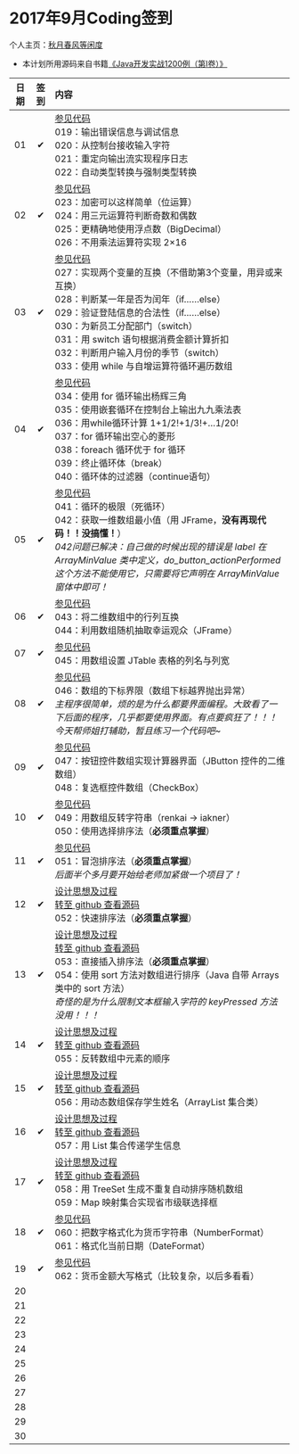 # 2017年9月Coding签到

个人主页：<a href="http://renkaigis.com/" target="_blank">秋月春风等闲度</a>

- 本计划所用源码来自书籍<a href="https://book.douban.com/subject/5417003/" target="_blank">《Java开发实战1200例（第Ⅰ卷）》</a>

| 日期 | 签到 | 内容 |
| :---: | :---: | :--- |
| 01 | ✔ | <a href="https://github.com/renkaigis/KeepCoding/tree/master/2017/09/01" target="_blank">参见代码</a><br>019：输出错误信息与调试信息<br>020：从控制台接收输入字符<br>021：重定向输出流实现程序日志<br>022：自动类型转换与强制类型转换 |
| 02 | ✔ | <a href="https://github.com/renkaigis/KeepCoding/tree/master/2017/09/02" target="_blank">参见代码</a><br>023：加密可以这样简单（位运算）<br>024：用三元运算符判断奇数和偶数<br>025：更精确地使用浮点数（BigDecimal）<br>026：不用乘法运算符实现 2×16 |
| 03 | ✔ | <a href="https://github.com/renkaigis/KeepCoding/tree/master/2017/09/03" target="_blank">参见代码</a><br>027：实现两个变量的互换（不借助第3个变量，用异或来互换）<br>028：判断某一年是否为闰年（if……else）<br>029：验证登陆信息的合法性（if……else）<br>030：为新员工分配部门（switch）<br>031：用 switch 语句根据消费金额计算折扣<br>032：判断用户输入月份的季节（switch）<br>033：使用 while 与自增运算符循环遍历数组 |
| 04 | ✔ | <a href="https://github.com/renkaigis/KeepCoding/tree/master/2017/09/04" target="_blank">参见代码</a><br>034：使用 for 循环输出杨辉三角<br>035：使用嵌套循环在控制台上输出九九乘法表<br>036：用while循环计算 1+1/2!+1/3!+…1/20!<br>037：for 循环输出空心的菱形<br>038：foreach 循环优于 for 循环<br>039：终止循环体（break）<br>040：循环体的过滤器（continue语句） |
| 05 | ✔ | <a href="https://github.com/renkaigis/KeepCoding/tree/master/2017/09/05" target="_blank">参见代码</a><br>041：循环的极限（死循环）<br>042：获取一维数组最小值（用 JFrame，**没有再现代码！！没搞懂！**）<br>*042问题已解决：自己做的时候出现的错误是 label 在 ArrayMinValue 类中定义，do_button_actionPerformed 这个方法不能使用它，只需要将它声明在 ArrayMinValue 窗体中即可！* |
| 06 | ✔ | <a href="https://github.com/renkaigis/KeepCoding/tree/master/2017/09/06" target="_blank">参见代码</a><br>043：将二维数组中的行列互换<br>044：利用数组随机抽取幸运观众（JFrame） |
| 07 | ✔ | <a href="https://github.com/renkaigis/KeepCoding/tree/master/2017/09/07" target="_blank">参见代码</a><br>045：用数组设置 JTable 表格的列名与列宽 |
| 08 | ✔ | <a href="https://github.com/renkaigis/KeepCoding/tree/master/2017/09/08" target="_blank">参见代码</a><br>046：数组的下标界限（数组下标越界抛出异常）<br> *主程序很简单，烦的是为什么都要界面编程。大致看了一下后面的程序，几乎都要使用界面。有点要疯狂了！！！*<br>*今天帮师姐打辅助，暂且练习一个代码吧~* |
| 09 | ✔ | <a href="https://github.com/renkaigis/KeepCoding/tree/master/2017/09/09" target="_blank">参见代码</a><br>047：按钮控件数组实现计算器界面（JButton 控件的二维数组）<br>048：复选框控件数组（CheckBox） |
| 10 | ✔ | <a href="https://github.com/renkaigis/KeepCoding/tree/master/2017/09/10" target="_blank">参见代码</a><br>049：用数组反转字符串（renkai → iakner）<br>050：使用选择排序法（**必须重点掌握**） |
| 11 | ✔ | <a href="https://github.com/renkaigis/KeepCoding/tree/master/2017/09/11" target="_blank">参见代码</a><br>051：冒泡排序法（**必须重点掌握**）<br>*后面半个多月要开始给老师加紧做一个项目了！* |
| 12 | ✔ | <a href="http://blog.renkaigis.com/KeepCoding/2017/09/12" target="_blank">设计思想及过程</a><br><a href="https://github.com/renkaigis/KeepCoding/tree/master/2017/09/12" target="_blank">转至 github 查看源码</a><br>052：快速排序法（**必须重点掌握**） |
| 13 | ✔ | <a href="http://blog.renkaigis.com/KeepCoding/2017/09/13" target="_blank">设计思想及过程</a><br><a href="https://github.com/renkaigis/KeepCoding/tree/master/2017/09/13" target="_blank">转至 github 查看源码</a><br>053：直接插入排序法（**必须重点掌握**）<br>054：使用 sort 方法对数组进行排序（Java 自带 Arrays 类中的 sort 方法）<br>*奇怪的是为什么限制文本框输入字符的 keyPressed 方法没用！！！* |
| 14 | ✔ | <a href="http://blog.renkaigis.com/KeepCoding/2017/09/14" target="_blank">设计思想及过程</a><br><a href="https://github.com/renkaigis/KeepCoding/tree/master/2017/09/14" target="_blank">转至 github 查看源码</a><br>055：反转数组中元素的顺序 |
| 15 | ✔ | <a href="http://blog.renkaigis.com/KeepCoding/2017/09/15" target="_blank">设计思想及过程</a><br><a href="https://github.com/renkaigis/KeepCoding/tree/master/2017/09/15" target="_blank">转至 github 查看源码</a><br>056：用动态数组保存学生姓名（ArrayList 集合类） |
| 16 | ✔ | <a href="http://blog.renkaigis.com/KeepCoding/2017/09/16" target="_blank">设计思想及过程</a><br><a href="https://github.com/renkaigis/KeepCoding/tree/master/2017/09/16" target="_blank">转至 github 查看源码</a><br>057：用 List 集合传递学生信息 |
| 17 | ✔ | <a href="http://blog.renkaigis.com/KeepCoding/2017/09/17" target="_blank">设计思想及过程</a><br><a href="https://github.com/renkaigis/KeepCoding/tree/master/2017/09/17" target="_blank">转至 github 查看源码</a><br>058：用 TreeSet 生成不重复自动排序随机数组<br>059：Map 映射集合实现省市级联选择框|
| 18 | ✔ | <a href="https://github.com/renkaigis/KeepCoding/tree/master/2017/09/18" target="_blank">参见代码</a><br>060：把数字格式化为货币字符串（NumberFormat）<br>061：格式化当前日期（DateFormat） |
| 19 | ✔ | <a href="https://github.com/renkaigis/KeepCoding/tree/master/2017/09/19" target="_blank">参见代码</a><br>062：货币金额大写格式（比较复杂，以后多看看） |
| 20 |  | <a href="https://github.com/renkaigis/KeepCoding/tree/master/2017/09/20" target="_blank"></a><br> |
| 21 |  | <a href="https://github.com/renkaigis/KeepCoding/tree/master/2017/09/21" target="_blank"></a><br> |
| 22 |  | <a href="https://github.com/renkaigis/KeepCoding/tree/master/2017/09/22" target="_blank"></a><br> |
| 23 |  | <a href="https://github.com/renkaigis/KeepCoding/tree/master/2017/09/23" target="_blank"></a><br> |
| 24 |  | <a href="https://github.com/renkaigis/KeepCoding/tree/master/2017/09/24" target="_blank"></a><br> |
| 25 |  | <a href="https://github.com/renkaigis/KeepCoding/tree/master/2017/09/25" target="_blank"></a><br> |
| 26 |  | <a href="https://github.com/renkaigis/KeepCoding/tree/master/2017/09/26" target="_blank"></a><br> |
| 27 |  | <a href="https://github.com/renkaigis/KeepCoding/tree/master/2017/09/27" target="_blank"></a><br> |
| 28 |  | <a href="https://github.com/renkaigis/KeepCoding/tree/master/2017/09/28" target="_blank"></a><br> |
| 29 |  | <a href="https://github.com/renkaigis/KeepCoding/tree/master/2017/09/29" target="_blank"></a><br> |
| 30 |  | <a href="https://github.com/renkaigis/KeepCoding/tree/master/2017/09/30" target="_blank"></a><br> |
